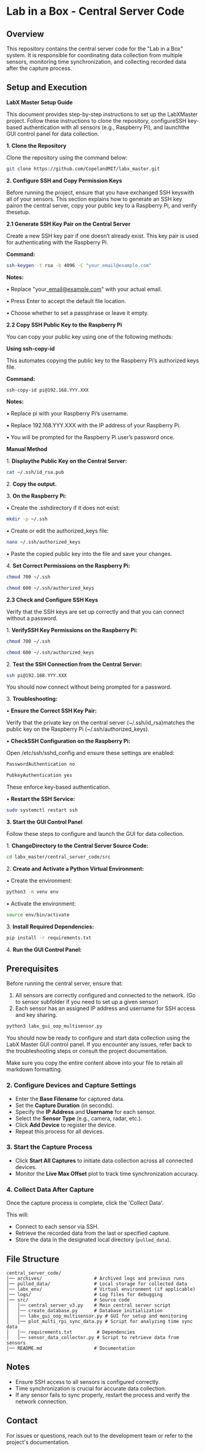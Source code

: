 # Lab in a Box - Central Server Code

## Overview
This repository contains the central server code for the "Lab in a Box" system. It is responsible for coordinating data collection from multiple sensors, monitoring time synchronization, and collecting recorded data after the capture process.

## Setup and Execution

**LabX Master Setup Guide**

This document provides step-by-step instructions to set up the LabXMaster project. Follow these instructions to clone the repository, configureSSH key-based authentication with all sensors (e.g., Raspberry Pi), and launchthe GUI control panel for data collection.

**1\. Clone the Repository**

Clone the repository using the command below:
```bash
git clone https://github.com/CopelandMIT/labx_master.git
```

**2\. Configure SSH and Copy Permission Keys**

Before running the project, ensure that you have exchanged SSH keyswith all of your sensors. This section explains how to generate an SSH key pairon the central server, copy your public key to a Raspberry Pi, and verify thesetup.

**2.1 Generate SSH Key Pair on the Central Server**

Create a new SSH key pair if one doesn’t already exist. This key pair is used for authenticating with the Raspberry Pi.

**Command:**

 ```bash
 ssh-keygen -t rsa -b 4096 -C "your_email@example.com"
```

**Notes:**

• Replace "your\_email@example.com" with your actual email.

• Press Enter to accept the default file location.

• Choose whether to set a passphrase or leave it empty.

**2.2 Copy SSH Public Key to the Raspberry Pi**

You can copy your public key using one of the following methods:

**Using ssh-copy-id**

This automates copying the public key to the Raspberry Pi’s authorized keys file.

**Command:**

 ```bash 
 ssh-copy-id pi@192.168.YYY.XXX 
 ```

**Notes:**

• Replace pi with your Raspberry Pi’s username.

• Replace 192.168.YYY.XXX with the IP address of your Raspberry Pi.

• You will be prompted for the Raspberry Pi user’s password once.

**Manual Method**

1\. **Displaythe Public Key on the Central Server:**

```bash
cat ~/.ssh/id_rsa.pub
```

2\. **Copy the output.**

3\. **On the Raspberry Pi:**

• Create the .sshdirectory if it does not exist:

```bash 
mkdir -p ~/.ssh
```

• Create or edit the authorized\_keys file:

```bash
nano ~/.ssh/authorized_keys
```

• Paste the copied public key into the file and save your changes.

4\. **Set Correct Permissions on the Raspberry Pi:**

```bash  
chmod 700 ~/.ssh
```
```bash
chmod 600 ~/.ssh/authorized_keys
```

**2.3 Check and Configure SSH Keys**

Verify that the SSH keys are set up correctly and that you can connect without a password.

1\. **VerifySSH Key Permissions on the Raspberry Pi:**

```bash
chmod 700 ~/.ssh
```

```bash 
chmod 600 ~/.ssh/authorized_keys
```

2\. **Test the SSH Connection from the Central Server:**

```bash
ssh pi@192.168.YYY.XXX
```

You should now connect without being prompted for a password.

3\. **Troubleshooting:**

• **Ensure the Correct SSH Key Pair:**

Verify that the private key on the central server (~/.ssh/id\_rsa)matches the public key on the Raspberry Pi (~/.ssh/authorized\_keys).

• **CheckSSH Configuration on the Raspberry Pi:**

Open /etc/ssh/sshd\_config and ensure these settings are enabled:

```bash
PasswordAuthentication no
```

```bash
PubkeyAuthentication yes
```

These enforce key-based authentication.

• **Restart the SSH Service:**

```bash
sudo systemctl restart ssh
```

**3\. Start the GUI Control Panel**

Follow these steps to configure and launch the GUI for data collection.

1\. **ChangeDirectory to the Central Server Source Code:**

```bash
cd labx_master/central_server_code/src  
```

2\. **Create and Activate a Python Virtual Environment:**

• Create the environment:

```bash
python3 -m venv env
```

• Activate the environment:

```bash
source env/bin/activate
```

3\. **Install Required Dependencies:**

```bash
pip install -r requirements.txt
```

4\. **Run the GUI Control Panel:**

## Prerequisites
Before running the central server, ensure that:
1. All sensors are correctly configured and connected to the network. (Go to sensor subfolder if you need to set up a given sensor)
2. Each sensor has an assigned IP address and username for SSH access and key sharing.

```bash
python3 labx_gui_oop_multisensor.py
```

You should now be ready to configure and start data collection using the LabX Master GUI control panel. If you encounter any issues, refer back to the troubleshooting steps or consult the project documentation.

Make sure you copy the entire content above into your file to retain all markdown formatting.

### 2. Configure Devices and Capture Settings
- Enter the **Base Filename** for captured data.
- Set the **Capture Duration** (in seconds).
- Specify the **IP Address** and **Username** for each sensor.
- Select the **Sensor Type** (e.g., camera, radar, etc.).
- Click **Add Device** to register the device.
- Repeat this process for all devices.

### 3. Start the Capture Process
- Click **Start All Captures** to initiate data collection across all connected devices.
- Monitor the **Live Max Offset** plot to track time synchronization accuracy.

### 4. Collect Data After Capture
Once the capture process is complete, click the 'Collect Data'.

This will:
- Connect to each sensor via SSH.
- Retrieve the recorded data from the last or specified capture.
- Store the data in the designated local directory (`pulled_data`).

## File Structure
```
central_server_code/
│── archives/                   # Archived logs and previous runs
│── pulled_data/                # Local storage for collected data
│── labx_env/                   # Virtual environment (if applicable)
│── logs/                       # Log files for debugging
│── src/                        # Source code
│   │── central_server_v3.py    # Main central server script
│   │── create_database.py      # Database initialization
│   │── labx_gui_oop_multisensor.py # GUI for setup and monitoring
│   │── plot_multi_rpi_sync_data.py # Script for analyzing time sync data
│   │── requirements.txt         # Dependencies
│   │── sensor_data_collector.py # Script to retrieve data from sensors
│── README.md                   # Documentation
```

## Notes
- Ensure SSH access to all sensors is configured correctly.
- Time synchronization is crucial for accurate data collection.
- If any sensor fails to sync properly, restart the process and verify the network connection.

## Contact
For issues or questions, reach out to the development team or refer to the project's documentation.

